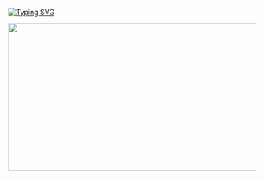 <a href="https://git.io/typing-svg"><img src="https://readme-typing-svg.demolab.com?font=IBM+Plex+Sans&weight=700&size=28&duration=1200&pause=500&color=1384f7&background=6ECF4200&center=true&vCenter=true&multiline=true&width=500&height=150&lines=WHATS+UP+WORLD!;MY+NAME+IS+ALEX; AND+I'M; QA+AUTOMATION+ENGINEER" alt="Typing SVG" /></a> 

<div align="center">
  <img src="https://serving.photos.photobox.com/192237191f04d6a3a67ee45158969657b91ce184eb1efcd1b58778de573b196a5d02761d.jpg" width="1900" height="300"/>
</div>

<!--
**Alexandrkinvincible/Alexandrkinvincible** is a ✨ _special_ ✨ repository because its `README.md` (this file) appears on your GitHub profile.

Here are some ideas to get you started:

- 🔭 I’m currently working on ...
- 🌱 I’m currently learning ...
- 👯 I’m looking to collaborate on ...
- 🤔 I’m looking for help with ...
- 💬 Ask me about ...
- 📫 How to reach me: ...
- 😄 Pronouns: ...
- ⚡ Fun fact: ...
-->
